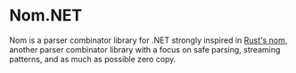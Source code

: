 # Nom.NET

Nom is a parser combinator library for .NET strongly inspired in [Rust's nom](https://github.com/Geal/nom), another parser combinator library with a focus on safe parsing, streaming patterns, and as much as possible zero copy.
